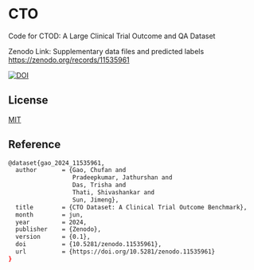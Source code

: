 # CTO

Code for CTOD: A Large Clinical Trial Outcome and QA Dataset

Zenodo Link: Supplementary data files and predicted labels https://zenodo.org/records/11535961

[![DOI](https://zenodo.org/badge/DOI/10.5281/zenodo.11535961.svg)](https://doi.org/10.5281/zenodo.11535961)


## License
[MIT](https://choosealicense.com/licenses/mit/)


## Reference
```bash
@dataset{gao_2024_11535961,
  author       = {Gao, Chufan and
                  Pradeepkumar, Jathurshan and
                  Das, Trisha and
                  Thati, Shivashankar and
                  Sun, Jimeng},
  title        = {CTO Dataset: A Clinical Trial Outcome Benchmark},
  month        = jun,
  year         = 2024,
  publisher    = {Zenodo},
  version      = {0.1},
  doi          = {10.5281/zenodo.11535961},
  url          = {https://doi.org/10.5281/zenodo.11535961}
}
```    
